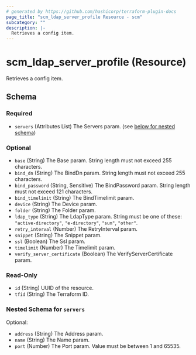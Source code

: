 ```yaml
---
# generated by https://github.com/hashicorp/terraform-plugin-docs
page_title: "scm_ldap_server_profile Resource - scm"
subcategory: ""
description: |-
  Retrieves a config item.
---
```


# scm_ldap_server_profile (Resource)

Retrieves a config item.



<!-- schema generated by tfplugindocs -->
## Schema

### Required

- `servers` (Attributes List) The Servers param. (see [below for nested schema](#nestedatt--servers))

### Optional

- `base` (String) The Base param. String length must not exceed 255 characters.
- `bind_dn` (String) The BindDn param. String length must not exceed 255 characters.
- `bind_password` (String, Sensitive) The BindPassword param. String length must not exceed 121 characters.
- `bind_timelimit` (String) The BindTimelimit param.
- `device` (String) The Device param.
- `folder` (String) The Folder param.
- `ldap_type` (String) The LdapType param. String must be one of these: `"active-directory"`, `"e-directory"`, `"sun"`, `"other"`.
- `retry_interval` (Number) The RetryInterval param.
- `snippet` (String) The Snippet param.
- `ssl` (Boolean) The Ssl param.
- `timelimit` (Number) The Timelimit param.
- `verify_server_certificate` (Boolean) The VerifyServerCertificate param.

### Read-Only

- `id` (String) UUID of the resource.
- `tfid` (String) The Terraform ID.

<a id="nestedatt--servers"></a>
### Nested Schema for `servers`

Optional:

- `address` (String) The Address param.
- `name` (String) The Name param.
- `port` (Number) The Port param. Value must be between 1 and 65535.

